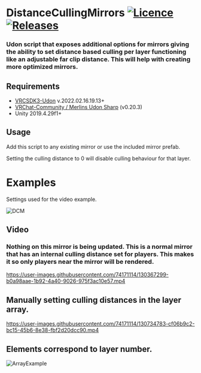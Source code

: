 # DistanceCullingMirrors [![Licence](https://img.shields.io/github/license/Superbstingray/DistanceCullingMirrors?color=blue&label=License)](https://github.com/Superbstingray/DistanceCullingMirrors/blob/main/LICENSE) [![Releases](https://img.shields.io/github/v/tag/Superbstingray/DistanceCullingMirrors?color=blue&label=Download)](https://github.com/Superbstingray/DistanceCullingMirrors/releases/latest)

### Udon script that exposes additional options for mirrors giving the ability to set distance based culling per layer functioning like an adjustable far clip distance. This will help with creating more optimized mirrors.

 ## Requirements
 
 * [VRCSDK3-Udon](https://vrchat.com/home/download) v.2022.02.16.19.13+
 * [VRChat-Community / Merlins Udon Sharp](https://github.com/vrchat-community/UdonSharp) (v0.20.3)
 * Unity 2019.4.29f1+
  ## Usage
  Add this script to any existing mirror or use the included mirror prefab.
 
 Setting the culling distance to 0 will disable culling behaviour for that layer.


# Examples
Settings used for the video example.

![DCM](https://user-images.githubusercontent.com/74171114/130367351-38c68131-0916-4820-b067-54d5e257602a.png)

## Video

### Nothing on this mirror is being updated. This is a normal mirror that has an internal culling distance set for players. This makes it so only players near the mirror will be rendered.

https://user-images.githubusercontent.com/74171114/130367299-b0a98aae-1b92-4a40-9026-975f3ac10e57.mp4


## Manually setting culling distances in the layer array.

https://user-images.githubusercontent.com/74171114/130734783-cf06b9c2-bc15-45b6-8e38-fbf2d20dcc90.mp4

## Elements correspond to layer number.

![ArrayExample](https://user-images.githubusercontent.com/74171114/130407168-28779920-e812-4dd8-a408-860c96179c9f.png)

